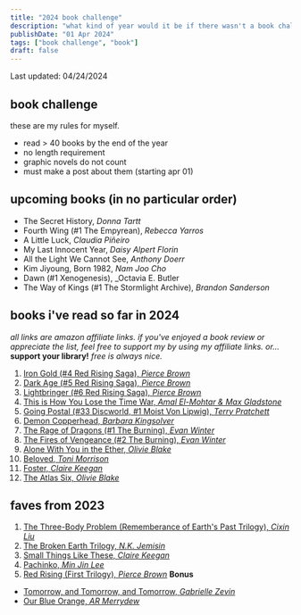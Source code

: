 ```yaml
---
title: "2024 book challenge"
description: "what kind of year would it be if there wasn't a book challenge?"
publishDate: "01 Apr 2024"
tags: ["book challenge", "book"]
draft: false
---
```


Last updated: 04/24/2024

## book challenge

these are my rules for myself.

- read > 40 books by the end of the year
- no length requirement
- graphic novels do not count
- must make a post about them (starting apr 01)

## upcoming books (in no particular order)

- The Secret History, _Donna Tartt_
- Fourth Wing (#1 The Empyrean), _Rebecca Yarros_
- A Little Luck, _Claudia Piñeiro_
- My Last Innocent Year, _Daisy Alpert Florin_
- All the Light We Cannot See, _Anthony Doerr_
- Kim Jiyoung, Born 1982, _Nam Joo Cho_
- Dawn (#1 Xenogenesis), \_Octavia E. Butler
- The Way of Kings (#1 The Stormlight Archive), _Brandon Sanderson_

## books i've read so far in 2024

_all links are amazon affiliate links. if you've enjoyed a book review or appreciate the list, feel free to support my by using my affiliate links. or..._ **support your library!** _free is always nice._

1. [Iron Gold (#4 Red Rising Saga), _Pierce Brown_](https://amzn.to/3xsjmXR)
2. [Dark Age (#5 Red Rising Saga), _Pierce Brown_](https://amzn.to/4agKyaM)
3. [Lightbringer (#6 Red Rising Saga), _Pierce Brown_](https://amzn.to/3vC15H7)
4. [This is How You Lose the Time War, _Amal El-Mohtar & Max Gladstone_](https://amzn.to/4annSWw)
5. [Going Postal (#33 Discworld, #1 Moist Von Lipwig), _Terry Pratchett_](https://amzn.to/3TEL0sf)
6. [Demon Copperhead, _Barbara Kingsolver_](https://amzn.to/3PJKibT)
7. [The Rage of Dragons (#1 The Burning), _Evan Winter_](https://amzn.to/3VKBMgH)
8. [The Fires of Vengeance (#2 The Burning), _Evan Winter_](https://amzn.to/49hXBHB)
9. [Alone With You in the Ether, _Olivie Blake_](https://amzn.to/4agz7zU)
10. [Beloved, _Toni Morrison_](https://amzn.to/4baUe6Q)
11. [Foster, _Claire Keegan_](https://amzn.to/4baUouY)
12. [The Atlas Six, _Olivie Blake_](https://amzn.to/44uXsQa)

## faves from 2023

1. [The Three-Body Problem (Rememberance of Earth's Past Trilogy), _Cixin Liu_](https://amzn.to/3TEXIXW)
2. [The Broken Earth Trilogy, _N.K. Jemisin_](https://amzn.to/4agOQyL)
3. [Small Things Like These, _Claire Keegan_](https://amzn.to/3xjisNp)
4. [Pachinko, _Min Jin Lee_](https://amzn.to/3TFixCG)
5. [Red Rising (First Trilogy), _Pierce Brown_](https://amzn.to/3J11JRB)
   **Bonus**

- [Tomorrow, and Tomorrow, and Tomorrow, _Gabrielle Zevin_](https://amzn.to/3xsmAur)
- [Our Blue Orange, _AR Merrydew_](https://amzn.to/3IYQE3F)
